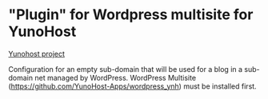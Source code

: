 "Plugin" for Wordpress multisite for YunoHost
=============================================

[Yunohost project](https://yunohost.org/#/)

Configuration for an empty sub-domain that will be used for a blog in a sub-domain net managed by WordPress.
WordPress Multisite (https://github.com/YunoHost-Apps/wordpress_ynh) must be installed first.
